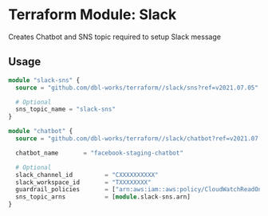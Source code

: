 # Terraform Module: Slack

Creates Chatbot and SNS topic required to setup Slack message

## Usage
```terraform
module "slack-sns" {
  source = "github.com/dbl-works/terraform//slack/sns?ref=v2021.07.05"

  # Optional
  sns_topic_name = "slack-sns"
}

module "chatbot" {
  source = "github.com/dbl-works/terraform//slack/chatbot?ref=v2021.07.05"

  chatbot_name       = "facebook-staging-chatbot"

  # Optional
  slack_channel_id         = "CXXXXXXXXXX"
  slack_workspace_id       = "TXXXXXXXX"
  guardrail_policies       = ["arn:aws:iam::aws:policy/CloudWatchReadOnlyAccess"]
  sns_topic_arns           = [module.slack-sns.arn]
}
```
